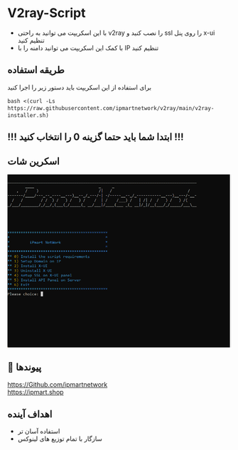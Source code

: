 


# V2ray-Script

+ با این اسکریپت می توانید به راحتی v2ray را نصب کنید و ssl را روی پنل x-ui تنظیم کنید
+ با کمک این اسکریپت می توانید دامنه را با IP تنظیم کنید


## طریقه استفاده

برای استفاده از این اسکریپت باید دستور زیر را اجرا کنید

<div dir="ltr">

```shell
bash <(curl -Ls https://raw.githubusercontent.com/ipmartnetwork/v2ray/main/v2ray-installer.sh)
```
</div>

## !!! ابتدا شما باید حتما گزینه 0 را انتخاب کنید !!!

##

## اسکرین شات 

<div align="center">
<img src="v2ray-installer.png" width="600px" >
</div>



## 🔗 پیوندها

https://Github.com/ipmartnetwork
<br>
https://ipmart.shop

## اهداف آینده

- استفاده آسان تر
- سازگار با تمام توزیع های لینوکس



